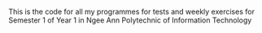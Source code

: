This is the code for all my programmes for tests and weekly exercises for Semester 1 of Year 1 in Ngee Ann Polytechnic of Information Technology
